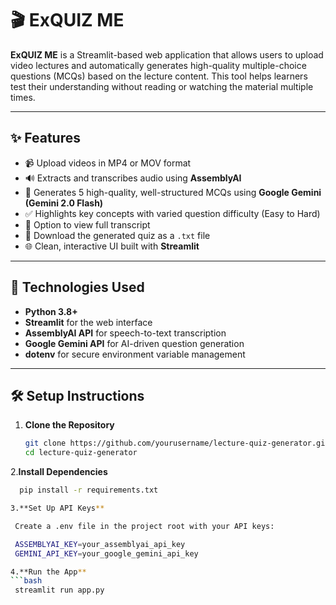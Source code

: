 # 🎬 ExQUIZ ME

**ExQUIZ ME** is a Streamlit-based web application that allows users to upload video lectures and automatically generates high-quality multiple-choice questions (MCQs) based on the lecture content. This tool helps learners test their understanding without reading or watching the material multiple times.

---

## ✨ Features

- 📹 Upload videos in MP4 or MOV format
- 🔊 Extracts and transcribes audio using **AssemblyAI**
- 🧠 Generates 5 high-quality, well-structured MCQs using **Google Gemini (Gemini 2.0 Flash)**
- ✅ Highlights key concepts with varied question difficulty (Easy to Hard)
- 📄 Option to view full transcript
- 💾 Download the generated quiz as a `.txt` file
- 🌐 Clean, interactive UI built with **Streamlit**

---

## 🚀 Technologies Used

- **Python 3.8+**
- **Streamlit** for the web interface
- **AssemblyAI API** for speech-to-text transcription
- **Google Gemini API** for AI-driven question generation
- **dotenv** for secure environment variable management

---

## 🛠️ Setup Instructions

1. **Clone the Repository**
   ```bash
   git clone https://github.com/yourusername/lecture-quiz-generator.git
   cd lecture-quiz-generator

2.**Install Dependencies**
   ```bash
  	 pip install -r requirements.txt

3.**Set Up API Keys**

	Create a .env file in the project root with your API keys:

	ASSEMBLYAI_KEY=your_assemblyai_api_key
	GEMINI_API_KEY=your_google_gemini_api_key

4.**Run the App**
 ```bash
	streamlit run app.py
